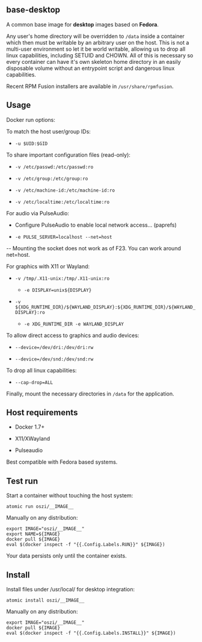 ## base-desktop

A common base image for **desktop** images based on **Fedora**.

Any user's home directory will be overridden to `/data` inside a container
which then must be writable by an arbitrary user on the host.
This is not a multi-user environment so let it be world writable,
allowing us to drop all linux capabilities, including SETUID and CHOWN.
All of this is necessary so every container can have it's own skeleton
home directory in an easily disposable volume without an entrypoint script
and dangerous linux capabilities.

Recent RPM Fusion installers are available in `/usr/share/rpmfusion`.

## Usage

Docker run options:

To match the host user/group IDs:

 * `-u $UID:$GID`

To share important configuration files (read-only):

 * `-v /etc/passwd:/etc/passwd:ro`

 * `-v /etc/group:/etc/group:ro`

 * `-v /etc/machine-id:/etc/machine-id:ro`

 * `-v /etc/localtime:/etc/localtime:ro`

For audio via PulseAudio:

 * Configure PulseAudio to enable local network access... (paprefs)

 * `-e PULSE_SERVER=localhost --net=host`

-- Mounting the socket does not work as of F23. You can work around net=host.

For graphics with X11 or Wayland:

 * `-v /tmp/.X11-unix:/tmp/.X11-unix:ro`

	 * `-e DISPLAY=unix${DISPLAY}`

 * `-v ${XDG_RUNTIME_DIR}/${WAYLAND_DISPLAY}:${XDG_RUNTIME_DIR}/${WAYLAND_DISPLAY}:ro`

	 * `-e XDG_RUNTIME_DIR -e WAYLAND_DISPLAY`

To allow direct access to graphics and audio devices:

 * `--device=/dev/dri:/dev/dri:rw`

 * `--device=/dev/snd:/dev/snd:rw`

To drop all linux capabilities:

 * `--cap-drop=ALL`

Finally, mount the necessary directories in `/data` for the application.

## Host requirements

 * Docker 1.7+

 * X11/XWayland

 * Pulseaudio

Best compatible with Fedora based systems.

## Test run

Start a container without touching the host system:

```
atomic run oszi/__IMAGE__
```

Manually on any distribution:

```
export IMAGE="oszi/__IMAGE__"
export NAME=${IMAGE}
docker pull ${IMAGE}
eval $(docker inspect -f "{{.Config.Labels.RUN}}" ${IMAGE})
```

Your data persists only until the container exists.

## Install

Install files under /usr/local/ for desktop integration:

```
atomic install oszi/__IMAGE__
```

Manually on any distribution:

```
export IMAGE="oszi/__IMAGE__"
docker pull ${IMAGE}
eval $(docker inspect -f "{{.Config.Labels.INSTALL}}" ${IMAGE})
```

